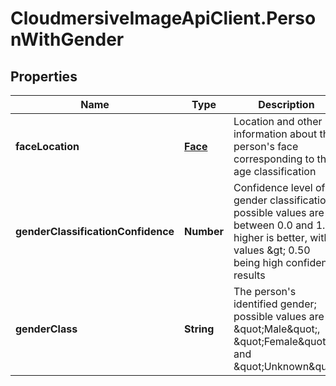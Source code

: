# CloudmersiveImageApiClient.PersonWithGender

## Properties
Name | Type | Description | Notes
------------ | ------------- | ------------- | -------------
**faceLocation** | [**Face**](Face.md) | Location and other information about the person&#39;s face corresponding to this age classification | [optional] 
**genderClassificationConfidence** | **Number** | Confidence level of gender classification; possible values are between 0.0 and 1.0; higher is better, with values &amp;gt; 0.50 being high confidence results | [optional] 
**genderClass** | **String** | The person&#39;s identified gender; possible values are \&quot;Male\&quot;, \&quot;Female\&quot; and \&quot;Unknown\&quot; | [optional] 


